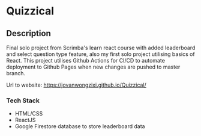 # Quizzical

## Description
Final solo project from Scrimba's learn react course with added leaderboard and select question type feature, also my first solo project utilising basics of React. This project utilises Github Actions for CI/CD to automate deployment to Github Pages when new changes are pushed to master branch.

Url to website: https://jovanwongzixi.github.io/Quizzical/

### Tech Stack
- HTML/CSS
- ReactJS
- Google Firestore database to store leaderboard data
